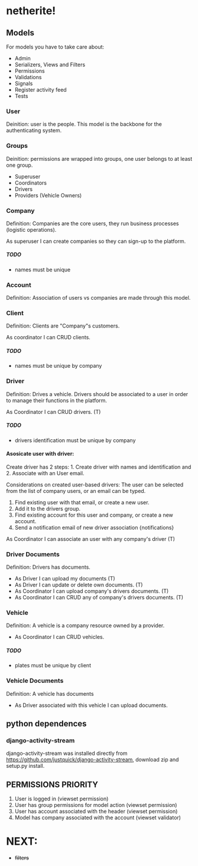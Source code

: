 # netherite!

## Models

For models you have to take care about:

- Admin
- Serializers, Views and Filters
- Permissions
- Validations
- Signals
- Register activity feed
- Tests

### User

Deinition: user is the people. This model is the backbone for the authenticating system.

### Groups

Deinition: permissions are wrapped into groups, one user belongs to at least one group.

- Superuser
- Coordinators
- Drivers
- Providers (Vehicle Owners)

### Company

Definition: Companies are the core users, they run business processes (logistic operations).

As superuser I can create companies so they can sign-up to the platform.

##### TODO

- names must be unique

### Account

Definition: Association of users vs companies are made through this model.

### Client

Definition: Clients are "Company"s customers.

As coordinator I can CRUD clients.

##### TODO

- names must be unique by company

### Driver

Definition: Drives a vehicle. Drivers should be associated to a user in order to manage their functions in the platform.

As Coordinator I can CRUD drivers. (T)

##### TODO

- drivers identification must be unique by company

#### Asosicate user with driver:

Create driver has 2 steps: 1. Create driver with names and identification and 2. Associate with an User email.

Considerations on created user-based drivers:
The user can be selected from the list of company users, or an email can be typed.

1. Find existing user with that email, or create a new user.
2. Add it to the drivers group.
3. Find existing account for this user and company, or create a new account.
4. Send a notification email of new driver association {notifications}

As Coordinator I can associate an user with any company's driver (T)

### Driver Documents

Definition: Drivers has documents.

- As Driver I can upload my documents (T)
- As Driver I can update or delete own documents. (T)
- As Coordinator I can upload company's drivers documents. (T)
- As Coordinator I can CRUD any of company's drivers documents. (T)

### Vehicle

Definition: A vehicle is a company resource owned by a provider.

- As Coordinator I can CRUD vehicles.

##### TODO

- plates must be unique by client

### Vehicle Documents

Definition: A vehicle has documents

- As Driver associated with this vehicle I can upload documents.

## python dependences

### django-activity-stream

django-activity-stream was installed directly from https://github.com/justquick/django-activity-stream, download zip and
setup.py install.




PERMISSIONS PRIORITY
--------

1. User is logged in (viewset permission)
2. User has group permissions for model action (viewset permission)
3. User has account associated with the header (viewset permission)
4. Model has company associated with the account (viewset validator)

# NEXT:

- ~~filters~~



